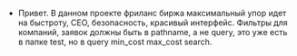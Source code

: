 - Привет. В данном проекте фриланс биржа максимальный упор идет на быстроту, СЕО, безопасность, красивый интерфейс. Фильтры для компаний, заявок должны быть в pathname, а не query, это уже есть в папке test, но в query min_cost max_cost search.